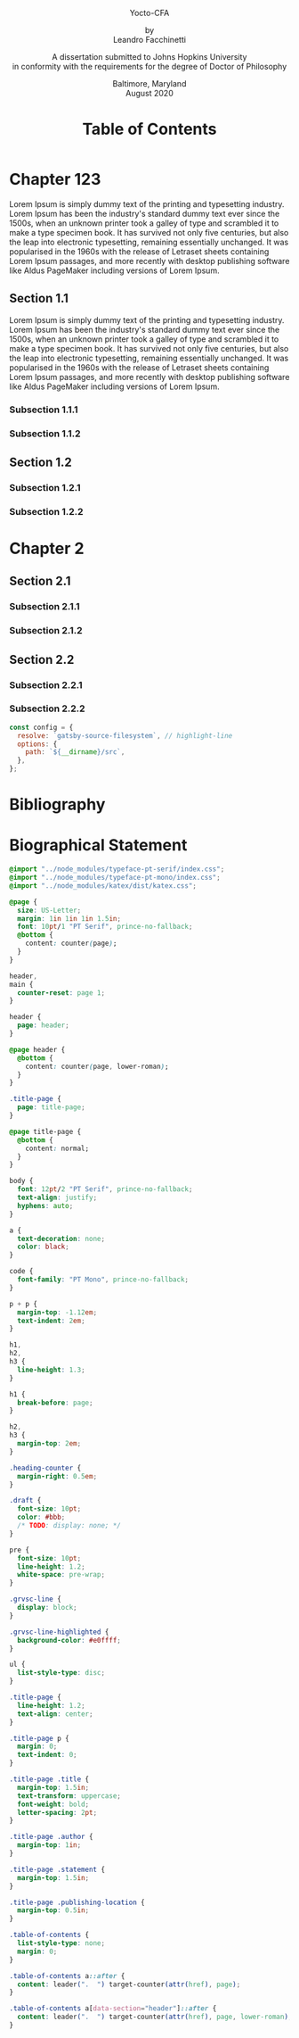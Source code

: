 <!DOCTYPE html>
<html lang="en">
<head>
<meta charset="UTF-8">
<meta name="viewport" content="width=device-width, initial-scale=1.0">
<meta name="author" content="Leandro Facchinetti">
<meta name="subject" content="TODO">
<meta name="keywords" content="TODO, TODO, ...">
<title>Yocto-CFA</title>
</head>
<body>
<header>
<div class="title-page">
<p class="title">Yocto-CFA</p>
<p class="author">by<br>Leandro Facchinetti</p>
<p class="statement">A dissertation submitted to Johns Hopkins University<br>in conformity with the requirements for the degree of Doctor of Philosophy</p>
<p class="publishing-location">Baltimore, Maryland<br>August 2020</p>
</div>

<!--
# Abstract

<p>TODO</p>

- **Primary Reader and Advisor:** Dr. Scott Fraser Smith.
- **Readers:** Dr. Zachary Eli Palmer and Dr. Matthew Daniel Green.
-->

# Table of Contents

<ul class="table-of-contents"></ul>

</header>

<main>

# Chapter 123

Lorem Ipsum is simply dummy text of the printing and typesetting industry. Lorem Ipsum has been the industry's standard dummy text ever since the 1500s, [](#section-11) when [](#undefined) an unknown printer took a galley of type and scrambled it to make a type specimen book. It has survived not only five centuries, but also the leap into electronic typesetting, remaining essentially unchanged. It was popularised in the 1960s with the release of Letraset sheets containing Lorem Ipsum passages, and more recently with desktop publishing software like Aldus PageMaker including versions of Lorem Ipsum.

## Section 1.1

Lorem Ipsum is simply dummy text of the printing and typesetting industry. Lorem Ipsum has been the industry's standard dummy text ever since the 1500s, when an unknown printer took a galley of type and scrambled it to make a type specimen book. It has survived not only five centuries, but also the leap into electronic typesetting, remaining essentially unchanged. It was popularised in the 1960s with the release of Letraset sheets containing Lorem Ipsum passages, and more recently with desktop publishing software like Aldus PageMaker including versions of Lorem Ipsum.

### Subsection 1.1.1

### Subsection 1.1.2

## Section 1.2

### Subsection 1.2.1

### Subsection 1.2.2

# Chapter 2

## Section 2.1

### Subsection 2.1.1

### Subsection 2.1.2

## Section 2.2

### Subsection 2.2.1

### Subsection 2.2.2

```js
const config = {
  resolve: `gatsby-source-filesystem`, // highlight-line
  options: {
    path: `${__dirname}/src`,
  },
};
```

</main>

<footer>

# Bibliography

# Biographical Statement

</footer>

```css
@import "../node_modules/typeface-pt-serif/index.css";
@import "../node_modules/typeface-pt-mono/index.css";
@import "../node_modules/katex/dist/katex.css";

@page {
  size: US-Letter;
  margin: 1in 1in 1in 1.5in;
  font: 10pt/1 "PT Serif", prince-no-fallback;
  @bottom {
    content: counter(page);
  }
}

header,
main {
  counter-reset: page 1;
}

header {
  page: header;
}

@page header {
  @bottom {
    content: counter(page, lower-roman);
  }
}

.title-page {
  page: title-page;
}

@page title-page {
  @bottom {
    content: normal;
  }
}

body {
  font: 12pt/2 "PT Serif", prince-no-fallback;
  text-align: justify;
  hyphens: auto;
}

a {
  text-decoration: none;
  color: black;
}

code {
  font-family: "PT Mono", prince-no-fallback;
}

p + p {
  margin-top: -1.12em;
  text-indent: 2em;
}

h1,
h2,
h3 {
  line-height: 1.3;
}

h1 {
  break-before: page;
}

h2,
h3 {
  margin-top: 2em;
}

.heading-counter {
  margin-right: 0.5em;
}

.draft {
  font-size: 10pt;
  color: #bbb;
  /* TODO: display: none; */
}

pre {
  font-size: 10pt;
  line-height: 1.2;
  white-space: pre-wrap;
}

.grvsc-line {
  display: block;
}

.grvsc-line-highlighted {
  background-color: #e0ffff;
}

ul {
  list-style-type: disc;
}

.title-page {
  line-height: 1.2;
  text-align: center;
}

.title-page p {
  margin: 0;
  text-indent: 0;
}

.title-page .title {
  margin-top: 1.5in;
  text-transform: uppercase;
  font-weight: bold;
  letter-spacing: 2pt;
}

.title-page .author {
  margin-top: 1in;
}

.title-page .statement {
  margin-top: 1.5in;
}

.title-page .publishing-location {
  margin-top: 0.5in;
}

.table-of-contents {
  list-style-type: none;
  margin: 0;
}

.table-of-contents a::after {
  content: leader(".  ") target-counter(attr(href), page);
}

.table-of-contents a[data-section="header"]::after {
  content: leader(".  ") target-counter(attr(href), page, lower-roman);
}
```

</body>
</html>
